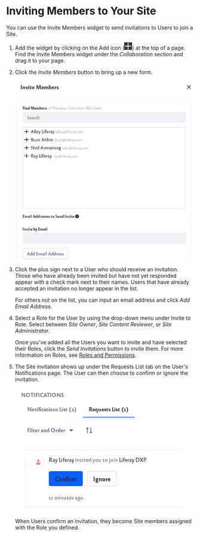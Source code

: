 # Inviting Members to Your Site

You can use the Invite Members widget to send invitations to Users to join a Site. 

1. Add the widget by clicking on the Add icon (![Add icon](../../../images/icon-add-app.png)) at the top of a page. Find the Invite Members widget under the *Collaboration* section and drag it to your page.

1. Click the *Invite Members* button to bring up a new form.

    ![Select Users to invite in the new window.](./inviting-members-to-your-site/images/02.png)

1. Click the plus sign next to a User who should receive an invitation. Those who have already been invited but have not yet responded appear with a check mark next to their names. Users that have already accepted an invitation no longer appear in the list.

   For others not on the list, you can input an email address and click *Add Email Address*.

1. Select a Role for the User by using the drop-down menu under Invite to Role. Select between *Site Owner*, *Site Content Reviewer*, or *Site Administrator*.

    Once you've added all the Users you want to invite and have selected their Roles, click the *Send Invitations* button to invite them. For more information on Roles, see [Roles and Permissions](../../../users-and-permissions/roles-and-permissions/understanding-roles-and-permissions.md).

1. The Site invitation shows up under the Requests List tab on the User's Notifications page. The User can then choose to confirm or ignore the invitation.

    ![The User has a invitation request in their notifications page.](./inviting-members-to-your-site/images/03.png)

    When Users confirm an invitation, they become Site members assigned with the Role you defined.
